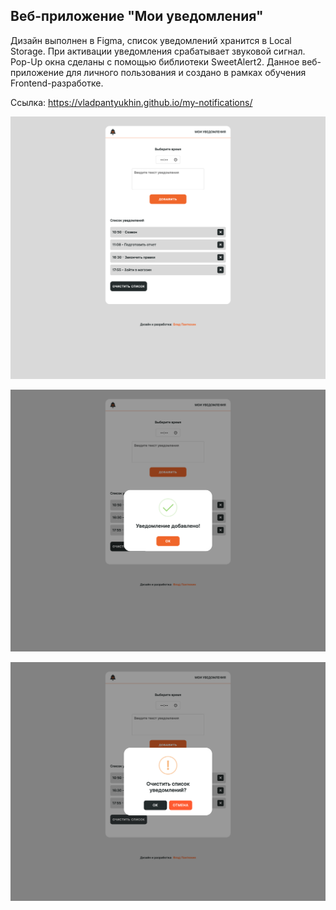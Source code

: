 ## Веб-приложение "Мои уведомления"

Дизайн выполнен в Figma, список уведомлений хранится в Local Storage. При активации уведомления срабатывает звуковой сигнал. Pop-Up окна сделаны с помощью библиотеки SweetAlert2. Данное веб-приложение для личного пользования и создано в рамках обучения Frontend-разработке.

Ссылка: https://vladpantyukhin.github.io/my-notifications/

![Screen](https://github.com/vladpantyukhin/my-notifications/blob/main/img/screenshot.png)

![ScreenAdd](https://github.com/vladpantyukhin/my-notifications/blob/main/img/screen-add.png)

![ScreenClear](https://github.com/vladpantyukhin/my-notifications/blob/main/img/screen-clear.png)
